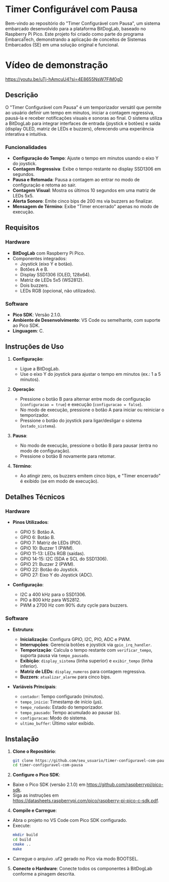 # Timer Configurável com Pausa
Bem-vindo ao repositório do "Timer Configurável com Pausa", um sistema embarcado desenvolvido para a plataforma BitDogLab, baseado no Raspberry Pi Pico. Este projeto foi criado como parte do programa EmbarcaTech, demonstrando a aplicação de conceitos de Sistemas Embarcados (SE) em uma solução original e funcional.

# Vídeo de demonstração
https://youtu.be/uTj-hAmcuU4?si=4E8655NsW7FiM0gD

## Descrição
O "Timer Configurável com Pausa" é um temporizador versátil que permite ao usuário definir um tempo em minutos, iniciar a contagem regressiva, pausá-la e receber notificações visuais e sonoras ao final. O sistema utiliza a BitDogLab para integrar interfaces de entrada (joystick e botões) e saída (display OLED, matriz de LEDs e buzzers), oferecendo uma experiência interativa e intuitiva.

### Funcionalidades
- **Configuração do Tempo**: Ajuste o tempo em minutos usando o eixo Y do joystick.
- **Contagem Regressiva**: Exibe o tempo restante no display SSD1306 em segundos.
- **Pausa e Retomada**: Pausa a contagem ao entrar no modo de configuração e retoma ao sair.
- **Contagem Visual**: Mostra os últimos 10 segundos em uma matriz de LEDs 5x5.
- **Alerta Sonoro**: Emite cinco bips de 200 ms via buzzers ao finalizar.
- **Mensagem de Término**: Exibe "Timer encerrado" apenas no modo de execução.

## Requisitos

### Hardware
- **BitDogLab** com Raspberry Pi Pico.
- Componentes integrados:
  - Joystick (eixo Y e botão).
  - Botões A e B.
  - Display SSD1306 (OLED, 128x64).
  - Matriz de LEDs 5x5 (WS2812).
  - Dois buzzers.
  - LEDs RGB (opcional, não utilizados).

### Software
- **Pico SDK**: Versão 2.1.0.
- **Ambiente de Desenvolvimento**: VS Code ou semelhante, com suporte ao Pico SDK.
- **Linguagem**: C.

## Instruções de Uso

1. **Configuração**:
   - Ligue a BitDogLab.
   - Use o eixo Y do joystick para ajustar o tempo em minutos (ex.: 1 a 5 minutos).

2. **Operação**:
   - Pressione o botão B para alternar entre modo de configuração (`configuracao = true`) e execução (`configuracao = false`).
   - No modo de execução, pressione o botão A para iniciar ou reiniciar o temporizador.
   - Pressione o botão do joystick para ligar/desligar o sistema (`estado_sistema`).

3. **Pausa**:
   - No modo de execução, pressione o botão B para pausar (entra no modo de configuração).
   - Pressione o botão B novamente para retomar.

4. **Término**:
   - Ao atingir zero, os buzzers emitem cinco bips, e "Timer encerrado" é exibido (se em modo de execução).

## Detalhes Técnicos

### Hardware
- **Pinos Utilizados**:
  - GPIO 5: Botão A.
  - GPIO 6: Botão B.
  - GPIO 7: Matriz de LEDs (PIO).
  - GPIO 10: Buzzer 1 (PWM).
  - GPIO 11-13: LEDs RGB (saídas).
  - GPIO 14-15: I2C (SDA e SCL do SSD1306).
  - GPIO 21: Buzzer 2 (PWM).
  - GPIO 22: Botão do Joystick.
  - GPIO 27: Eixo Y do Joystick (ADC).

- **Configuração**:
  - I2C a 400 kHz para o SSD1306.
  - PIO a 800 kHz para WS2812.
  - PWM a 2700 Hz com 90% duty cycle para buzzers.

### Software
- **Estrutura**:
  - **Inicialização**: Configura GPIO, I2C, PIO, ADC e PWM.
  - **Interrupções**: Gerencia botões e joystick via `gpio_irq_handler`.
  - **Temporização**: Calcula o tempo restante com `verificar_tempo`, suporta pausa via `tempo_pausado`.
  - **Exibição**: `display_sistema` (linha superior) e `exibir_tempo` (linha inferior).
  - **Matriz de LEDs**: `display_numeros` para contagem regressiva.
  - **Buzzers**: `atualizar_alarme` para cinco bips.

- **Variáveis Principais**:
  - `contador`: Tempo configurado (minutos).
  - `tempo_inicio`: Timestamp de início (µs).
  - `tempo_rodando`: Estado do temporizador.
  - `tempo_pausado`: Tempo acumulado ao pausar (s).
  - `configuracao`: Modo do sistema.
  - `ultimo_buffer`: Último valor exibido.

## Instalação

1. **Clone o Repositório**:
   ```bash
   git clone https://github.com/seu_usuario/timer-configuravel-com-pausa.git
   cd timer-configuravel-com-pausa
2. **Configure o Pico SDK**:
  - Baixe o Pico SDK (versão 2.1.0) em https://github.com/raspberrypi/pico-sdk.
  - Siga as instruções em https://datasheets.raspberrypi.com/pico/raspberry-pi-pico-c-sdk.pdf.
4. **Compile e Carregue**:
  - Abra o projeto no VS Code com Pico SDK configurado.
  - Execute:
    ```bash
    mkdir build
    cd build
    cmake ..
    make
  - Carregue o arquivo .uf2 gerado no Pico via modo BOOTSEL.
5. **Conecte o Hardware**:
    Conecte todos os componentes à BitDogLab conforme a pinagem descrita.
